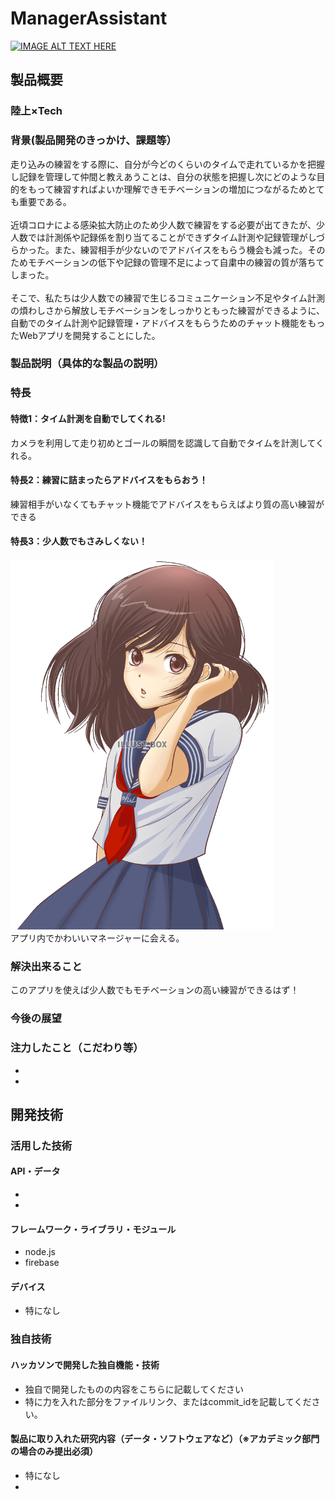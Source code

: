 # ManagerAssistant

[![IMAGE ALT TEXT HERE](https://jphacks.com/wp-content/uploads/2020/09/JPHACKS2020_ogp.jpg)](https://www.youtube.com/watch?v=G5rULR53uMk)

## 製品概要
### 陸上×Tech
### 背景(製品開発のきっかけ、課題等）
走り込みの練習をする際に、自分が今どのくらいのタイムで走れているかを把握し記録を管理して仲間と教えあうことは、自分の状態を把握し次にどのような目的をもって練習すればよいか理解できモチベーションの増加につながるためとても重要である。<br>
<br>
近頃コロナによる感染拡大防止のため少人数で練習をする必要が出てきたが、少人数では計測係や記録係を割り当てることができずタイム計測や記録管理がしづらかった。また、練習相手が少ないのでアドバイスをもらう機会も減った。そのためモチベーションの低下や記録の管理不足によって自粛中の練習の質が落ちてしまった。<br>
<br>
そこで、私たちは少人数での練習で生じるコミュニケーション不足やタイム計測の煩わしさから解放しモチベーションをしっかりともった練習ができるように、自動でのタイム計測や記録管理・アドバイスをもらうためのチャット機能をもったWebアプリを開発することにした。
### 製品説明（具体的な製品の説明）
### 特長
#### 特徴1：タイム計測を自動でしてくれる!
カメラを利用して走り初めとゴールの瞬間を認識して自動でタイムを計測してくれる。
#### 特長2：練習に詰まったらアドバイスをもらおう！
練習相手がいなくてもチャット機能でアドバイスをもらえばより質の高い練習ができる
#### 特長3：少人数でもさみしくない！
![マネージャー](https://github.com/jphacks/C_2011/blob/master/public/image/watermark-removebg-preview.png)
<br>アプリ内でかわいいマネージャーに会える。
### 解決出来ること
このアプリを使えば少人数でもモチベーションの高い練習ができるはず！
### 今後の展望
### 注力したこと（こだわり等）
* 
* 

## 開発技術
### 活用した技術
#### API・データ
* 
* 

#### フレームワーク・ライブラリ・モジュール
* node.js
* firebase

#### デバイス
* 特になし

### 独自技術
#### ハッカソンで開発した独自機能・技術
* 独自で開発したものの内容をこちらに記載してください
* 特に力を入れた部分をファイルリンク、またはcommit_idを記載してください。

#### 製品に取り入れた研究内容（データ・ソフトウェアなど）（※アカデミック部門の場合のみ提出必須）
* 特になし
* 
